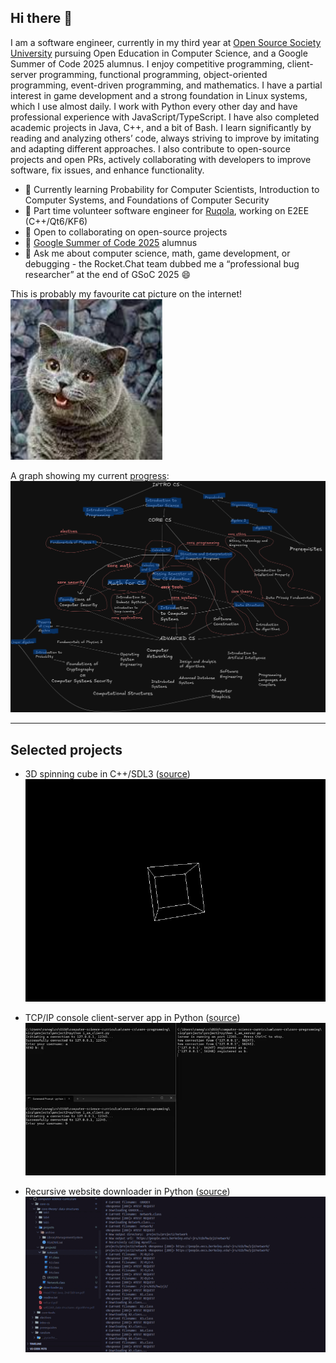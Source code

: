 <!--
**edcedcedcedc/edcedcedcedc** is a ✨ _special_ ✨ repository because its `README.md` (this file) appears on your GitHub profile.

Here are some ideas to get you started:
- 📫 How to reach me: [LinkedIn](https://www.linkedin.com/in/androranogajec/) or [email](mailto:ranogaet@gmail.com).
- 🔭 I’m currently working on ...
- 🌱 I’m currently learning ...
- 👯 I’m looking to collaborate on ...
- 🤔 I’m looking for help with ...
- 💬 Ask me about ...
- 📫 How to reach me: ...
- 😄 Pronouns: ...
- ⚡ Fun fact: ...
-->

## Hi there 👋  

I am a software engineer, currently in my third year at [Open Source Society University](https://cs.ossu.dev/) pursuing Open Education in Computer Science, and a Google Summer of Code 2025 alumnus. I enjoy competitive programming, client-server programming, functional programming, object-oriented programming, event-driven programming, and mathematics. I have a partial interest in game development and a strong foundation in Linux systems, which I use almost daily. I work with Python every other day and have professional experience with JavaScript/TypeScript. I have also completed academic projects in Java, C++, and a bit of Bash. I learn significantly by reading and analyzing others’ code, always striving to improve by imitating and adapting different approaches. I also contribute to open-source projects and open PRs, actively collaborating with developers to improve software, fix issues, and enhance functionality.

- 🌱 Currently learning Probability for Computer Scientists, Introduction to Computer Systems, and Foundations of Computer Security  
- 🔭 Part time volunteer software engineer for [Ruqola](https://github.com/KDE/ruqola), working on E2EE (C++/Qt6/KF6)  
- 👯 Open to collaborating on open-source projects  
- 🚀 [Google Summer of Code 2025](https://summerofcode.withgoogle.com/programs/2025/projects/RTuXxB1k) alumnus  
- 💬 Ask me about computer science, math, game development, or debugging - the Rocket.Chat team dubbed me a “professional bug researcher” at the end of GSoC 2025 😄

This is probably my favourite cat picture on the internet!  
![cat](cs50cat.png)

A graph showing my current [progress](https://github.com/edcedcedcedc/computer-science-curriculum-ossu):  
![progress](dag1.png)

---

## Selected projects

- 3D spinning cube in C++/SDL3 ([source](https://github.com/edcedcedcedc/computer-science-curriculum-ossu/tree/master/advanced-cs/advanced-math/linear-algebra/spinningCube))  
  ![spinningcube](spinningcube.gif)

- TCP/IP console client-server app in Python ([source](https://github.com/edcedcedcedc/computer-science-curriculum-ossu/tree/master/core-cs/core-programming/sicp/projects/project2))  
  ![tcp](tcp1.gif)

- Recursive website downloader in Python ([source](https://github.com/edcedcedcedc/computer-science-curriculum-ossu/tree/master/core-cs/core-theory/data-structures/download))  
  ![downloader](downloader111.gif)
